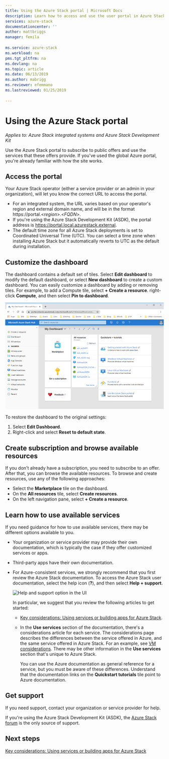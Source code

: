 ```yaml
---
title: Using the Azure Stack portal | Microsoft Docs
description: Learn how to access and use the user portal in Azure Stack.
services: azure-stack
documentationcenter: ''
author: mattbriggs
manager: femila

ms.service: azure-stack
ms.workload: na
pms.tgt_pltfrm: na
ms.devlang: na
ms.topic: article
ms.date: 06/13/2019
ms.author: mabrigg
ms.reviewer: efemmano
ms.lastreviewed: 01/25/2019

---
```

# Using the Azure Stack portal

*Applies to: Azure Stack integrated systems and Azure Stack Development Kit*

Use the Azure Stack portal to subscribe to public offers and use the services that these offers provide. If you've used the global Azure portal, you're already familiar with how the site works.

## Access the portal

Your Azure Stack operator (either a service provider or an admin in your organization), will let you know the correct URL to access the portal.

- For an integrated system, the URL varies based on your operator's region and external domain name, and will be in the format https://portal.&lt;*region*&gt;.&lt;*FQDN*&gt;.
- If you're using the Azure Stack Development Kit (ASDK), the portal address is https://portal.local.azurestack.external.
- The default time zone for all Azure Stack deployments is set to Coordinated Universal Time (UTC). You can select a time zone when installing Azure Stack but it automatically reverts to UTC as the default during installation.

## Customize the dashboard

The dashboard contains a default set of tiles. Select **Edit dashboard** to modify the default dashboard, or select **New dashboard** to create a custom dashboard. You can easily customize a dashboard by adding or removing tiles. For example, to add a Compute tile, select **+ Create a resource**. right-click **Compute**, and then select **Pin to dashboard**.

![Screen capture of the Azure Stack user portal](media/azure-stack-use-portal/userportal.png)

To restore the dashboard to the original settings:
1.  Select **Edit Dashboard**. 
2.  Right-click and select **Reset to default state**.

## Create subscription and browse available resources

If you don't already have a subscription, you need to subscribe to an offer. After that, you can browse the available resources. To browse and create resources, use any of the following approaches:

- Select the **Marketplace** tile on the dashboard.
- On the **All resources** tile, select **Create resources**.
- On the left navigation pane, select **+ Create a resource**.

## Learn how to use available services

If you need guidance for how to use available services, there may be different options available to you.

- Your organization or service provider may provide their own documentation, which is typically the case if they offer customized services or apps.
- Third-party apps have their own documentation.
- For Azure-consistent services, we strongly recommend that you first review the Azure Stack documentation. To access the Azure Stack user documentation, select the help icon (**?**), and then select **Help + support**.

    ![Help and support option in the UI](media/azure-stack-use-portal/HelpAndSupport.png)

    In particular, we suggest that you review the following articles to get started:

    - [Key considerations: Using services or building apps for Azure Stack](azure-stack-considerations.md).
    - In the **Use services** section of the documentation, there's a considerations article for each service. The considerations page describes the differences between the service offered in Azure, and the same service offered in Azure Stack. For an example, see [VM considerations](azure-stack-vm-considerations.md). There may be other information in the **Use services** section that's unique to Azure Stack.

      You can use the Azure documentation as general reference for a service, but you must be aware of these differences. Understand that the documentation links on the **Quickstart tutorials** tile point to Azure documentation.

## Get support

If you need support, contact your organization or service provider for help.

If you're using the Azure Stack Development Kit (ASDK), the [Azure Stack forum](https://social.msdn.microsoft.com/Forums/azure/home?forum=azurestack) is the only source of support.

## Next steps

[Key considerations: Using services or building apps for Azure Stack](azure-stack-considerations.md)
